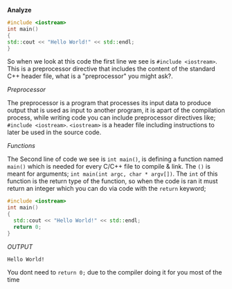 **Analyze** 
```cpp
#include <iostream>
int main()
{
std::cout << "Hello World!" << std::endl;
}
```

So when we look at this code the first line we see is `#include <iostream>`. This is a preprocessor directive that includes the content of the standard C++ header file, what is a "preprocessor" you might ask?.

*Preprocessor*

The preprocessor is a program that processes its input data to produce output that is used as input to another program, it is apart of the compilation process, while writing code you can include preprocessor directives like; `#include <iostream>`. `<iostream>` is a header file including instructions to later be used in the source code.

*Functions*

The Second line of code we see is `int main()`, is defining a function named `main()` which is needed for every C/C++ file to compile & link. The `()` is meant for arguments; `int main(int argc, char * argv[])`. The `int` of this function is the return type of the function, so when the code is ran it must return an integer which you can do via code with the `return` keyword;

```cpp
#include <iostream>
int main()
{
  std::cout << "Hello World!" << std::endl;
  return 0;
}
```

*OUTPUT*

```
Hello World!

```
You dont need to `return 0;` due to the compiler doing it for you most of the time

